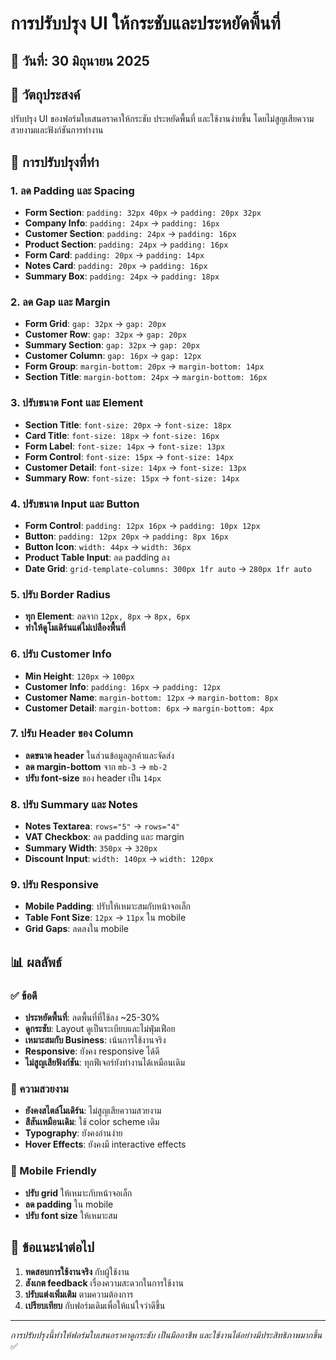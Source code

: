 # การปรับปรุง UI ให้กระชับและประหยัดพื้นที่

## 📅 วันที่: 30 มิถุนายน 2025

## 🎯 วัตถุประสงค์
ปรับปรุง UI ของฟอร์มใบเสนอราคาให้กระชับ ประหยัดพื้นที่ และใช้งานง่ายขึ้น โดยไม่สูญเสียความสวยงามและฟังก์ชันการทำงาน

## 🔧 การปรับปรุงที่ทำ

### 1. **ลด Padding และ Spacing**
- **Form Section**: `padding: 32px 40px` → `padding: 20px 32px`
- **Company Info**: `padding: 24px` → `padding: 16px`
- **Customer Section**: `padding: 24px` → `padding: 16px`
- **Product Section**: `padding: 24px` → `padding: 16px`
- **Form Card**: `padding: 20px` → `padding: 14px`
- **Notes Card**: `padding: 20px` → `padding: 16px`
- **Summary Box**: `padding: 24px` → `padding: 18px`

### 2. **ลด Gap และ Margin**
- **Form Grid**: `gap: 32px` → `gap: 20px`
- **Customer Row**: `gap: 32px` → `gap: 20px`
- **Summary Section**: `gap: 32px` → `gap: 20px`
- **Customer Column**: `gap: 16px` → `gap: 12px`
- **Form Group**: `margin-bottom: 20px` → `margin-bottom: 14px`
- **Section Title**: `margin-bottom: 24px` → `margin-bottom: 16px`

### 3. **ปรับขนาด Font และ Element**
- **Section Title**: `font-size: 20px` → `font-size: 18px`
- **Card Title**: `font-size: 18px` → `font-size: 16px`
- **Form Label**: `font-size: 14px` → `font-size: 13px`
- **Form Control**: `font-size: 15px` → `font-size: 14px`
- **Customer Detail**: `font-size: 14px` → `font-size: 13px`
- **Summary Row**: `font-size: 15px` → `font-size: 14px`

### 4. **ปรับขนาด Input และ Button**
- **Form Control**: `padding: 12px 16px` → `padding: 10px 12px`
- **Button**: `padding: 12px 20px` → `padding: 8px 16px`
- **Button Icon**: `width: 44px` → `width: 36px`
- **Product Table Input**: ลด padding ลง
- **Date Grid**: `grid-template-columns: 300px 1fr auto` → `280px 1fr auto`

### 5. **ปรับ Border Radius**
- **ทุก Element**: ลดจาก `12px, 8px` → `8px, 6px`
- **ทำให้ดูโมเดิร์นแต่ไม่เปลืองพื้นที่**

### 6. **ปรับ Customer Info**
- **Min Height**: `120px` → `100px`
- **Customer Info**: `padding: 16px` → `padding: 12px`
- **Customer Name**: `margin-bottom: 12px` → `margin-bottom: 8px`
- **Customer Detail**: `margin-bottom: 6px` → `margin-bottom: 4px`

### 7. **ปรับ Header ของ Column**
- **ลดขนาด header** ในส่วนข้อมูลลูกค้าและจัดส่ง
- **ลด margin-bottom** จาก `mb-3` → `mb-2`
- **ปรับ font-size** ของ header เป็น `14px`

### 8. **ปรับ Summary และ Notes**
- **Notes Textarea**: `rows="5"` → `rows="4"`
- **VAT Checkbox**: ลด padding และ margin
- **Summary Width**: `350px` → `320px`
- **Discount Input**: `width: 140px` → `width: 120px`

### 9. **ปรับ Responsive**
- **Mobile Padding**: ปรับให้เหมาะสมกับหน้าจอเล็ก
- **Table Font Size**: `12px` → `11px` ใน mobile
- **Grid Gaps**: ลดลงใน mobile

## 📊 ผลลัพธ์

### ✅ ข้อดี
- **ประหยัดพื้นที่**: ลดพื้นที่ที่ใช้ลง ~25-30%
- **ดูกระชับ**: Layout ดูเป็นระเบียบและไม่ฟุ่มเฟือย
- **เหมาะสมกับ Business**: เน้นการใช้งานจริง
- **Responsive**: ยังคง responsive ได้ดี
- **ไม่สูญเสียฟังก์ชัน**: ทุกฟีเจอร์ยังทำงานได้เหมือนเดิม

### 🎨 ความสวยงาม
- **ยังคงสไตล์โมเดิร์น**: ไม่สูญเสียความสวยงาม
- **สีสันเหมือนเดิม**: ใช้ color scheme เดิม
- **Typography**: ยังคงอ่านง่าย
- **Hover Effects**: ยังคงมี interactive effects

### 📱 Mobile Friendly
- **ปรับ grid** ให้เหมาะกับหน้าจอเล็ก
- **ลด padding** ใน mobile
- **ปรับ font size** ให้เหมาะสม

## 🚀 ข้อแนะนำต่อไป

1. **ทดสอบการใช้งานจริง** กับผู้ใช้งาน
2. **สังเกต feedback** เรื่องความสะดวกในการใช้งาน
3. **ปรับแต่งเพิ่มเติม** ตามความต้องการ
4. **เปรียบเทียบ** กับฟอร์มเดิมเพื่อให้แน่ใจว่าดีขึ้น

---
*การปรับปรุงนี้ทำให้ฟอร์มใบเสนอราคาดูกระชับ เป็นมืออาชีพ และใช้งานได้อย่างมีประสิทธิภาพมากขึ้น* ✅
